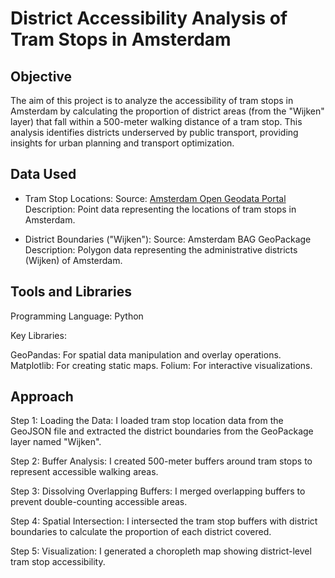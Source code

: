 # District Accessibility Analysis of Tram Stops in Amsterdam

## Objective
The aim of this project is to analyze the accessibility of tram stops in Amsterdam by calculating the proportion of district areas (from the "Wijken" layer) that fall within a 500-meter walking distance of a tram stop. This analysis identifies districts underserved by public transport, providing insights for urban planning and transport optimization.

## Data Used

- Tram Stop Locations:
Source: [Amsterdam Open Geodata Portal](https://maps.amsterdam.nl/open_geodata/geojson_lnglat.php?KAARTLAAG=TRAMMETRO_PUNTEN_2024&THEMA=trammetro)
Description: Point data representing the locations of tram stops in Amsterdam.

- District Boundaries ("Wijken"):
Source: Amsterdam BAG GeoPackage
Description: Polygon data representing the administrative districts (Wijken) of Amsterdam.

## Tools and Libraries

Programming Language: Python

Key Libraries:

GeoPandas: For spatial data manipulation and overlay operations.
Matplotlib: For creating static maps.
Folium: For interactive visualizations.

## Approach

Step 1: Loading the Data: I loaded tram stop location data from the GeoJSON file and extracted the district boundaries from the GeoPackage layer named "Wijken".

Step 2: Buffer Analysis: I created 500-meter buffers around tram stops to represent accessible walking areas.

Step 3: Dissolving Overlapping Buffers: I merged overlapping buffers to prevent double-counting accessible areas.

Step 4: Spatial Intersection: I intersected the tram stop buffers with district boundaries to calculate the proportion of each district covered.

Step 5: Visualization: I generated a choropleth map showing district-level tram stop accessibility.
